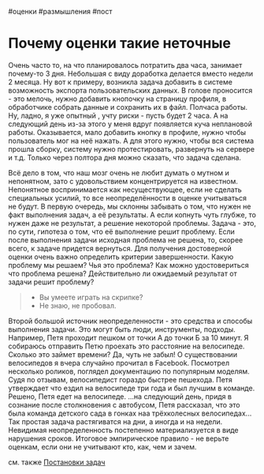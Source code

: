 #оценки #размышления #пост 

# Почему оценки такие неточные
Очень часто то, на что планировалось потратить два часа, занимает почему-то 3 дня. Небольшая с виду доработка делается вместо недели 2 месяца.
Ну вот к примеру, возникла задача добавить в системе возможность экспорта пользовательских данных. В голове проносится - это мелочь, нужно добавить кнопочку на страницу профиля, в обработчике собрать данные и сохранить их в файл. Полчаса работы. Ну, ладно, я уже опытный , учту риски - пусть будет 2 часа. А на следующий день из-за этого у меня вдруг появляется куча неплановой работы. Оказывается, мало добавить кнопку в профиле, нужно чтобы пользователь мог на неё нажать. А для этого нужно, чтобы вся система прошла сборку, систему нужно протестировать, развернуть на сервере и т.д. Только через полтора дня можно сказать, что задача сделана.

Всё дело в том, что наш мозг очень не любит думать о мутном и непонятном, зато с удовольствием концентрируется на известном. Непонятное воспринимается как несуществующее, если не сделать специальных усилий, то все неопределённости в оценке учитываться не будут.
В первую очередь, мы склонны забывать о том, что нужен не факт выполнения задач, а её результаты. А если копнуть чуть глубже, то нужен даже не результат, а решение некоторой проблемы. Задача - это, по сути, гипотеза о том, что её выполнение решит проблему. Если после выполнения задачи исходная проблема не решена, то, скорее всего, к задаче придется вернуться. Для получения достоверной оценки очень важно определить критерии завершенности. Какую проблему мы решаем? Чья это проблема? Как можно удостовериться что проблема решена? Действительно ли ожидаемый результат от задачи решит проблему?

> - Вы умеете играть на скрипке?
> - Не знаю, не пробовал.

Второй большой источник неопределенности - это средства и способы выполнения задачи. Это могут быть люди, инструменты, подходы. Например, Петя проходит пешком от точки А до точки Б за 10 минут. Я собираюсь отправить Петю проехать это расстояние на велосипеде. Сколько это займет времени? Да, чуть не забыл! О существовании велосипедов я вчера случайно прочитал в Facebook. Посмотрел несколько роликов, поглядел документацию по популярным моделям. Судя по отзывам, велосипедист гораздо быстрее пешехода. Петя утверждает что ездил на велосипеде три года и был лучшим в команде. Решено, Петя едет на велосипеде.
...на следующий день, придя в сознание после столкновения с автобусом, Петя рассказал, что это была команда детского сада в гонках наа трёхколесных велосипедах...
Так простая задача растягиватся на дни, а иногда и на недели. Невидимая неопределенность постепенно материализуется в виде нарушения сроков. Итоговое эмпирическое правило - не верьте оценкам, если они не учитывают кто, как, чем и зачем.

см. также [Постановки задач](про_хорошую_постановку_задачи.md)